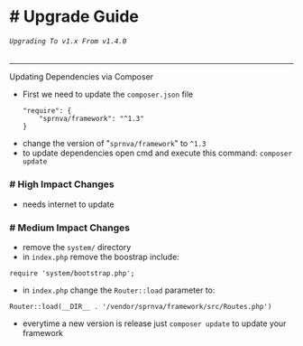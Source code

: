 # # Upgrade Guide
###### `Upgrading To v1.x From v1.4.0`
---
Updating Dependencies via Composer
- First we need to update the `composer.json` file
    ```
    "require": {
        "sprnva/framework": "^1.3"
    }
    ```
- change the version of "`sprnva/framework`" to `^1.3`
- to update dependencies open cmd and execute this command: `composer update`

### # High Impact Changes
- needs internet to update

### # Medium Impact Changes
- remove the `system/` directory
- in `index.php` remove the boostrap include:
```
require 'system/bootstrap.php';
```
- in `index.php` change the `Router::load` parameter to:
```
Router::load(__DIR__ . '/vendor/sprnva/framework/src/Routes.php')
```
- everytime a new version is release just `composer update` to update your framework